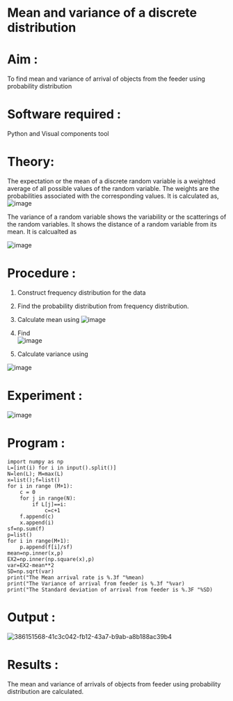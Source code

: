 #  Mean and variance of a discrete  distribution


# Aim : 

To find mean and variance of arrival of objects from the feeder using probability distribution


# Software required :  

Python and Visual components tool

# Theory:

The expectation or the mean of a discrete random variable is a weighted average of all possible
values of the random variable. The weights are the probabilities associated with the corresponding values. 
It is calculated as,
![image](https://github.com/user-attachments/assets/ba623ce5-f708-4a8b-adbc-fc073f47f66a)


The variance of a random variable shows the variability or the scatterings of the random variables.
It shows the distance of a random variable from its mean. It is calcualted as

![image](https://github.com/user-attachments/assets/ee7696e7-a4e1-410f-945a-158ac700eb6e)



# Procedure :

1. Construct frequency distribution for the data

2. Find the  probability distribution from frequency distribution.

3. Calculate mean using 
![image](https://github.com/user-attachments/assets/32d1a09e-6d22-4853-bdf1-fa2d1da0c99b)
   
  
4. Find  
   ![image](https://github.com/user-attachments/assets/50b466f1-4dba-4cc9-a548-2f5272a38232)

     

5.  Calculate variance using 
  
 ![image](https://github.com/user-attachments/assets/054f381d-4997-41fa-b43c-3ae5b72fc155)
 


# Experiment :

![image](https://github.com/user-attachments/assets/afa113c6-eb6f-4697-b448-f25b80dc34f1)

# Program :
```
import numpy as np
L=[int(i) for i in input().split()]
N=len(L); M=max(L) 
x=list();f=list()
for i in range (M+1):
    c = 0
    for j in range(N):
        if L[j]==i:
            c=c+1
    f.append(c)
    x.append(i)
sf=np.sum(f)
p=list()
for i in range(M+1):
    p.append(f[i]/sf) 
mean=np.inner(x,p)
EX2=np.inner(np.square(x),p)
var=EX2-mean**2 
SD=np.sqrt(var)
print("The Mean arrival rate is %.3f "%mean)
print("The Variance of arrival from feeder is %.3f "%var) 
print("The Standard deviation of arrival from feeder is %.3F "%SD)
```

# Output : 
![386151568-41c3c042-fb12-43a7-b9ab-a8b188ac39b4](https://github.com/user-attachments/assets/91b33c1b-35e0-4079-8aad-5fe8f2894966)


# Results :
The mean and variance of arrivals of objects from feeder using probability distribution are calculated.

